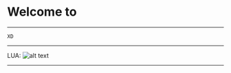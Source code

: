 # Welcome to 
____

```XD```
___
LUA: 
![alt text](https://github.com/DBOYttt/DBOYttt/blob/main/unknown%20(2).png?raw=true "Logo Title Text 1")
____
